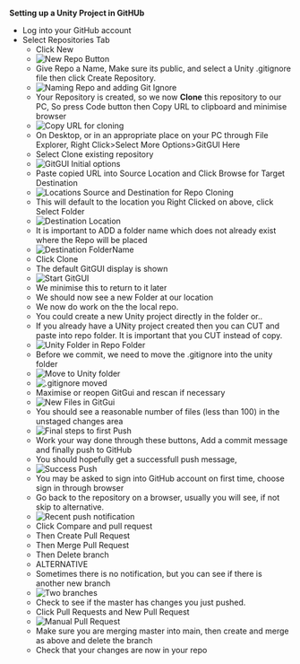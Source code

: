 **Setting up a Unity Project in GitHUb**
* Log into your GitHub account
* Select Repositories Tab
    * Click New
    * ![New Repo Button](./Imgs/New%20Repo%20Button.png)
    * Give Repo a Name, Make sure its public, and select a Unity .gitignore file then click Create Repository.
    * ![Naming Repo and adding Git Ignore](./Imgs/Naming%20Repo%20and%20adding%20Git%20Ignore.png)
    * Your Repository is created, so we now **Clone** this repository to our PC, So press Code button then Copy URL to clipboard and minimise browser 
    * ![Copy URL for cloning](./Imgs/Copy%20URL%20for%20cloning.png)
    * On Desktop, or in an appropriate place on your PC through File Explorer, Right Click>Select More Options>GitGUI Here
    * Select Clone existing repository
    * ![GitGUI Initial options](./Imgs/GitGUI%20Initial%20options.png)
    * Paste copied URL into Source Location and Click Browse for Target Destination
    * ![Locations Source and Destination for Repo Cloning](./Imgs/Locations%20Source%20and%20Destination%20for%20Repo%20Cloning.png)
    * This will default to the location you Right Clicked on above, click Select Folder
    * ![Destination Location](./Imgs/Destination%20Location.png)
    * It is important to ADD a folder name which does not already exist where the Repo will be placed
    * ![Destination FolderName](./Imgs/Destination%20FolderName.png)
    * Click Clone
    * The default GitGUI display is shown
    * ![Start GitGUI](./Imgs/Start%20GitGUI.png)
    * We minimise this to return to it later
    * We should now see a new Folder at our location
    * We now do work on the the local repo.
    * You could create a new Unity project directly in the folder or..
    * If you already have a UNity project created then you can CUT and paste into repo folder. It is important that you CUT instead of copy.
    * ![Unity Folder in Repo Folder](./Imgs/Unity%20Folder%20in%20Repo%20Folder.png)
    * Before we commit, we need to move the .gitignore into the unity folder
    * ![Move to Unity folder](./Imgs/Move%20to%20Unity%20folder.png)
    * ![.gitignore moved](./Imgs/.gitignore%20moved.png)
    * Maximise or reopen GitGui and rescan if necessary
    * ![New Files in GitGui](./Imgs/New%20Files%20in%20GitGui.png)
    * You should see a reasonable number of files (less than 100) in the unstaged changes area
    * ![Final steps to first Push](./Imgs/Final%20steps%20to%20first%20Push.png)
    * Work your way done through these buttons, Add a commit message and finally push to GitHub
    * You should hopefully get a successfull push message,
    * ![Success Push](./Imgs/Success%20Push.png)
    * You may be asked to sign into GitHub account on first time, choose sign in through browser
    * Go back to the repository on a browser, usually you will see, if not skip to alternative.
    * ![Recent push notification](./Imgs/Recent%20push%20notification.png)
    * Click Compare and pull request
    * Then Create Pull Request
    * Then Merge Pull Request
    * Then Delete branch
    * ALTERNATIVE
    * Sometimes there is no notification, but you can see if there is another new branch
    * ![Two branches](./Imgs/Two%20branches.png)
    * Check to see if the master has changes you just pushed.
    * Click Pull Requests and New Pull Request
    * ![Manual Pull Request](./Imgs/Manual%20Pull%20Request.png)
    * Make sure you are merging master into main, then create and merge as above and delete the branch
    * Check that your changes are now in your repo